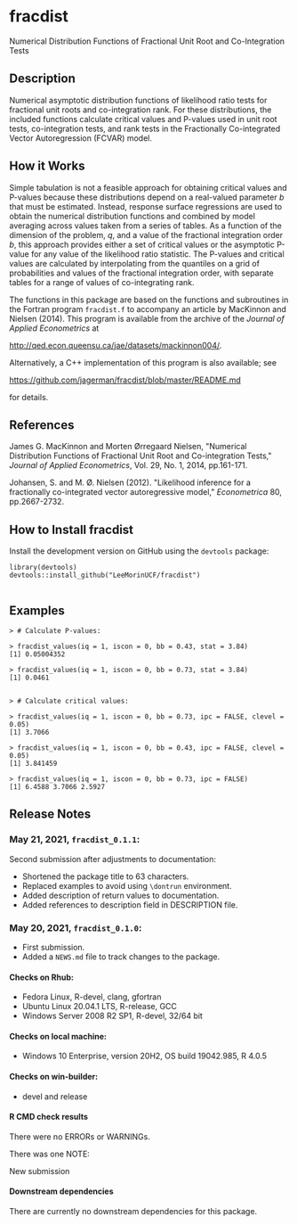 # fracdist

Numerical Distribution Functions of Fractional Unit Root and Co-Integration Tests

## Description

Numerical asymptotic distribution functions of likelihood ratio tests for 
fractional unit roots and co-integration rank. 
For these distributions, the included functions calculate critical values and P-values used in unit root tests, co-integration tests, and rank tests in the 
Fractionally Co-integrated Vector Autoregression (FCVAR) model.

## How it Works

Simple tabulation is not a feasible approach for obtaining
critical values and P-values because these distributions depend
on a real-valued parameter *b* that must be estimated.
Instead, response surface regressions are used to obtain the numerical
distribution functions and combined by model averaging
across values taken from a series of tables.
As a function of the dimension of the problem, *q*,
and a value of the fractional integration order *b*,
this approach provides either a set of critical values or the asymptotic P-value
for any value of the likelihood ratio statistic.
The P-values and critical values are calculated by interpolating from the
quantiles on a grid of probabilities and values of the fractional integration order,
with separate tables for a range of values of co-integrating rank.

The functions in this package are based on the functions and subroutines 
in the Fortran program ```fracdist.f```
to accompany an article by MacKinnon and Nielsen (2014).
This program is available from the archive 
of the *Journal of Applied Econometrics* at

http://qed.econ.queensu.ca/jae/datasets/mackinnon004/.

Alternatively, a C++ implementation of this program is also available; see

https://github.com/jagerman/fracdist/blob/master/README.md 

for details.


## References 

James G. MacKinnon and Morten Ørregaard Nielsen,
"Numerical Distribution Functions of Fractional Unit Root and Co-integration Tests,"
*Journal of Applied Econometrics*, Vol. 29, No. 1, 2014, pp.161-171.

Johansen, S. and M. Ø. Nielsen (2012).
"Likelihood inference for a fractionally co-integrated vector autoregressive model,"
*Econometrica* 80, pp.2667-2732.


## How to Install fracdist

Install the development version on GitHub using the ```devtools``` package:

```
library(devtools)
devtools::install_github("LeeMorinUCF/fracdist")


```


## Examples

```
> # Calculate P-values:

> fracdist_values(iq = 1, iscon = 0, bb = 0.43, stat = 3.84)
[1] 0.05004352

> fracdist_values(iq = 1, iscon = 0, bb = 0.73, stat = 3.84)
[1] 0.0461


> # Calculate critical values:

> fracdist_values(iq = 1, iscon = 0, bb = 0.73, ipc = FALSE, clevel = 0.05)
[1] 3.7066

> fracdist_values(iq = 1, iscon = 0, bb = 0.43, ipc = FALSE, clevel = 0.05)
[1] 3.841459

> fracdist_values(iq = 1, iscon = 0, bb = 0.73, ipc = FALSE)
[1] 6.4588 3.7066 2.5927

```

## Release Notes


### May 21, 2021,  ```fracdist_0.1.1```: 
Second submission after adjustments to documentation:
* Shortened the package title to 63 characters.
* Replaced examples to avoid using ```\dontrun``` environment. 
* Added description of return values to documentation. 
* Added references to description field in DESCRIPTION file. 




### May 20, 2021,  ```fracdist_0.1.0```: 
* First submission.
* Added a `NEWS.md` file to track changes to the package.

#### Checks on Rhub:
* Fedora Linux, R-devel, clang, gfortran
* Ubuntu Linux 20.04.1 LTS, R-release, GCC
* Windows Server 2008 R2 SP1, R-devel, 32/64 bit

#### Checks on local machine:
* Windows 10 Enterprise, version 20H2, OS build 19042.985, R 4.0.5

#### Checks on win-builder:
* devel and release


#### R CMD check results

There were no ERRORs or WARNINGs.

There was one NOTE:

New submission


#### Downstream dependencies

There are currently no downstream dependencies for this package. 

